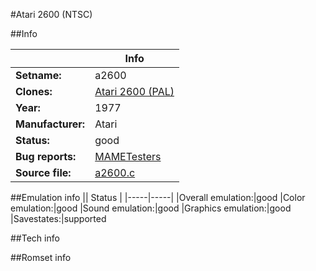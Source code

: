 #Atari 2600 (NTSC)

##Info

||Info|
|-----|-----|
|**Setname:**|a2600
|**Clones:**|[Atari 2600 (PAL)](a2600p.md)
|**Year:**|1977
|**Manufacturer:**|Atari
|**Status:**|good
|**Bug reports:**|[MAMETesters](http://mametesters.org/view_all_set.php?type=1&temporary=y&search=a2600.c)
|**Source file:**|[a2600.c](https://github.com/mamedev/mame/blob/master/src/mess/drivers/a2600.c)

##Emulation info
|| Status |
|-----|-----|
|Overall emulation:|good
|Color emulation:|good
|Sound emulation:|good
|Graphics emulation:|good
|Savestates:|supported

##Tech info

##Romset info

<!--- START OF EDITED COMMENT DO NOT TOUCH TEXT ABOVE-->
